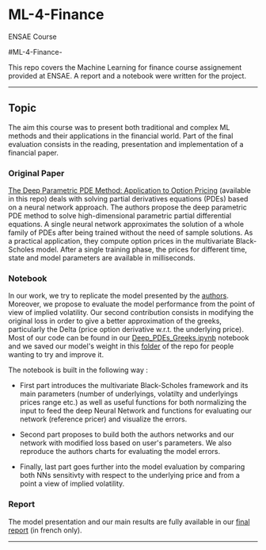 # ML-4-Finance
ENSAE Course

#ML-4-Finance-


This repo covers the Machine Learning for finance course assignement provided at ENSAE. A report and a notebook were written for the project. 

---------------------------------------------------------------------------------------
## Topic

The aim this course was to present both traditional and complex ML methods and their applications in the financial world. Part of the final evaluation consists in the reading, presentation and implementation of a financial paper.

 ### Original Paper
 [The Deep Parametric PDE Method: Application to Option Pricing](https://arxiv.org/abs/2012.06211) (available in this repo) deals with solving partial derivatives equations (PDEs) based on a neural network approach. The authors propose the deep parametric PDE method to solve high-dimensional parametric partial differential equations. A single neural network approximates the solution of a whole family of PDEs after being trained without the need of sample solutions. As a practical application, they compute option prices in the multivariate Black-Scholes model. After a single training phase, the prices for different time, state and model parameters are available in milliseconds.
 
 
 ### Notebook 
 In our work, we try to replicate the model presented by the [authors](https://github.com/LWunderlich/DeepPDE). Moreover, we propose to evaluate the model performance from the point of view of implied volatility. Our second contribution consists in modifying the original loss in order to give a better approximation of the greeks, particularly the Delta (price option derivative w.r.t. the underlying price). Most of our code can be found in our [Deep_PDEs_Greeks.ipynb](https://github.com/Noureddineidir/ML-4-Finance/blob/6b0ef72fb3036fcb2c0ef78039a52764665c20af/Deep_PDEs_Greeks.ipynb) notebook and we saved our model's weight in this [folder](https://github.com/Noureddineidir/ML-4-Finance/tree/main/checkpoint) of the repo for people wanting to try and improve it.
 
The notebook is built in the following way : 
 * First part introduces the multivariate Black-Scholes framework and its main parameters (number of underlyings, volatilty and underlyings prices range etc.) as well as useful functions for both normalizing the input to feed the deep Neural Network and functions for evaluating our network (reference pricer) and visualize the errors.

* Second part proposes to build both the authors networks and our network with modified loss based on user's parameters. We also reproduce the authors charts for evaluating the model errors.

* Finally, last part goes further into the model evaluation by comparing both NNs sensitivty with respect to the underlying price and from a point a view of implied volatility.

### Report

The model presentation and our main results are fully available in our [final report](https://github.com/Noureddineidir/ML-4-Finance/blob/6b0ef72fb3036fcb2c0ef78039a52764665c20af/Rapport_OULID_SCHAEFFER_VIALARD.pdf) (in french only). 
 

---------------------------------------------------------------------------

